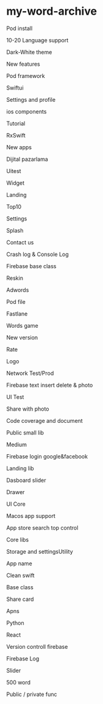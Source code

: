 # my-word-archive

Pod install


10-20 Language support

Dark-White theme

New features

Pod framework

Swiftui

Settings and profile

ios components

Tutorial

RxSwift

New apps

Dijital pazarlama 

Uitest

Widget

Landing

Top10

Settings

Splash

Contact us

Crash log & Console Log

Firebase base class

Reskin

Adwords

Pod file

Fastlane

Words game

New version

Rate

Logo

Network Test/Prod

Firebase text insert delete & photo

UI Test

Share with photo

Code coverage and document

Public small lib

Medium 

Firebase login google&facebook

Landing lib

Dasboard slider

Drawer

UI Core

Macos app support

App store search top control

Core libs

Storage and settingsUtility

App name

Clean swift

Base class

Share card

Apns

Python

React

Version controll firebase

Firebase Log

Slider

500 word

Public / private func


